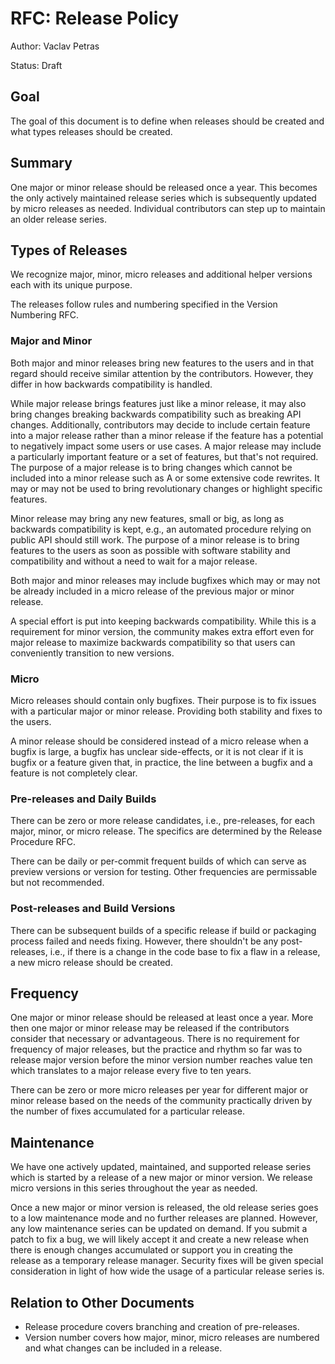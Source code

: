# RFC: Release Policy

Author: Vaclav Petras

Status: Draft

## Goal

The goal of this document is to define when releases should be created
and what types releases should be created.

## Summary

One major or minor release should be released once a year.
This becomes the only actively maintained release series
which is subsequently updated by micro releases as needed.
Individual contributors can step up to maintain an older release series.

## Types of Releases

We recognize major, minor, micro releases and additional helper versions
each with its unique purpose.

The releases follow rules and numbering specified in the Version Numbering RFC.

### Major and Minor

Both major and minor releases bring new features to the users
and in that regard should receive similar attention by the contributors.
However, they differ in how backwards compatibility is handled.

While major release brings features just like a minor release,
it may also bring changes breaking backwards compatibility
such as breaking API changes. Additionally, contributors may decide
to include certain feature into a major release rather than a minor release
if the feature has a potential to negatively impact some users or use cases.
A major release may include a particularly important feature or a set of features,
but that's not required. The purpose of a major release is to bring changes
which cannot be included into a minor release such as A or some extensive code rewrites.
It may or may not be used to bring revolutionary changes or highlight specific features.

Minor release may bring any new features, small or big, as long as backwards
compatibility is kept, e.g., an automated procedure relying on public API should
still work. The purpose of a minor release is to bring features to the users
as soon as possible with software stability and compatibility and without
a need to wait for a major release.

Both major and minor releases may include bugfixes which may or may not be
already included in a micro release of the previous major or minor release.

A special effort is put into keeping backwards compatibility.
While this is a requirement for minor version, the community makes extra effort
even for major release to maximize backwards compatibility so that users can
conveniently transition to new versions.

### Micro

Micro releases should contain only bugfixes.
Their purpose is to fix issues with a particular major or minor release.
Providing both stability and fixes to the users.

A minor release should be considered instead of a micro release when
a bugfix is large, a bugfix has unclear side-effects, or it is not clear
if it is bugfix or a feature given that, in practice, the line between
a bugfix and a feature is not completely clear.

### Pre-releases and Daily Builds

There can be zero or more release candidates, i.e., pre-releases,
for each major, minor, or micro release. The specifics are determined
by the Release Procedure RFC.

There can be daily or per-commit frequent builds of
which can serve as preview versions or version for testing.
Other frequencies are permissable but not recommended.

### Post-releases and Build Versions

There can be subsequent builds of a specific release
if build or packaging process failed and needs fixing.
However, there shouldn't be any post-releases, i.e.,
if there is a change in the code base to fix a flaw in a release,
a new micro release should be created.

## Frequency

One major or minor release should be released at least once a year.
More then one major or minor release may be released
if the contributors consider that necessary or advantageous.
There is no requirement for frequency of major releases, but
the practice and rhythm so far was to release major version
before the minor version number reaches value ten which translates
to a major release every five to ten years.

There can be zero or more micro releases per year for different major or minor
release based on the needs of the community practically driven by the number
of fixes accumulated for a particular release.

## Maintenance

We have one actively updated, maintained, and supported release series
which is started by a release of a new major or minor version.
We release micro versions in this series throughout the year as needed.

Once a new major or minor version is released, the old release series goes to
a low maintenance mode and no further releases are planned.
However, any low maintenance series can be updated on demand.
If you submit a patch to fix a bug, we will likely accept it and
create a new release when there is enough changes accumulated
or support you in creating the release as a temporary release manager.
Security fixes will be given special consideration in light of how wide
the usage of a particular release series is.

## Relation to Other Documents

* Release procedure covers branching and creation of pre-releases.
* Version number covers how major, minor, micro releases are numbered
  and what changes can be included in a release.
